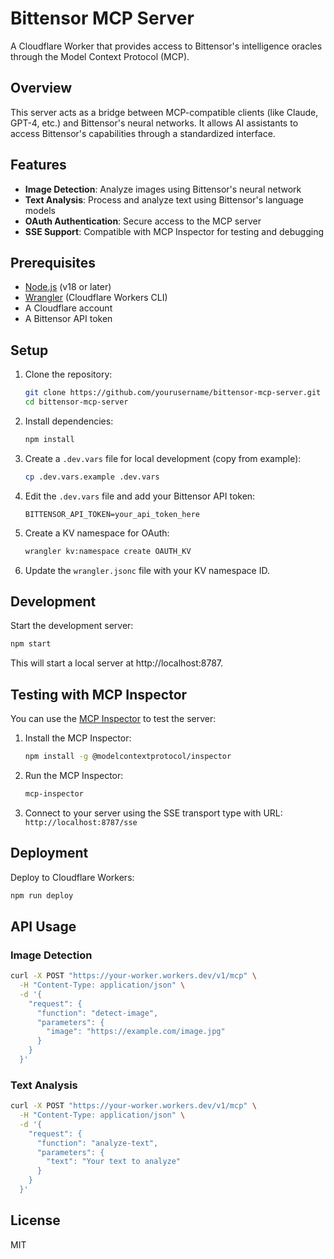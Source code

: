 # Bittensor MCP Server

A Cloudflare Worker that provides access to Bittensor's intelligence oracles through the Model Context Protocol (MCP).

## Overview

This server acts as a bridge between MCP-compatible clients (like Claude, GPT-4, etc.) and Bittensor's neural networks. It allows AI assistants to access Bittensor's capabilities through a standardized interface.

## Features

- **Image Detection**: Analyze images using Bittensor's neural network
- **Text Analysis**: Process and analyze text using Bittensor's language models
- **OAuth Authentication**: Secure access to the MCP server
- **SSE Support**: Compatible with MCP Inspector for testing and debugging

## Prerequisites

- [Node.js](https://nodejs.org/) (v18 or later)
- [Wrangler](https://developers.cloudflare.com/workers/wrangler/install-and-update/) (Cloudflare Workers CLI)
- A Cloudflare account
- A Bittensor API token

## Setup

1. Clone the repository:
   ```bash
   git clone https://github.com/yourusername/bittensor-mcp-server.git
   cd bittensor-mcp-server
   ```

2. Install dependencies:
   ```bash
   npm install
   ```

3. Create a `.dev.vars` file for local development (copy from example):
   ```bash
   cp .dev.vars.example .dev.vars
   ```

4. Edit the `.dev.vars` file and add your Bittensor API token:
   ```
   BITTENSOR_API_TOKEN=your_api_token_here
   ```

5. Create a KV namespace for OAuth:
   ```bash
   wrangler kv:namespace create OAUTH_KV
   ```

6. Update the `wrangler.jsonc` file with your KV namespace ID.

## Development

Start the development server:

```bash
npm start
```

This will start a local server at http://localhost:8787.

## Testing with MCP Inspector

You can use the [MCP Inspector](https://github.com/modelcontextprotocol/inspector) to test the server:

1. Install the MCP Inspector:
   ```bash
   npm install -g @modelcontextprotocol/inspector
   ```

2. Run the MCP Inspector:
   ```bash
   mcp-inspector
   ```

3. Connect to your server using the SSE transport type with URL: `http://localhost:8787/sse`

## Deployment

Deploy to Cloudflare Workers:

```bash
npm run deploy
```

## API Usage

### Image Detection

```bash
curl -X POST "https://your-worker.workers.dev/v1/mcp" \
  -H "Content-Type: application/json" \
  -d '{
    "request": {
      "function": "detect-image",
      "parameters": {
        "image": "https://example.com/image.jpg"
      }
    }
  }'
```

### Text Analysis

```bash
curl -X POST "https://your-worker.workers.dev/v1/mcp" \
  -H "Content-Type: application/json" \
  -d '{
    "request": {
      "function": "analyze-text",
      "parameters": {
        "text": "Your text to analyze"
      }
    }
  }'
```

## License

MIT
